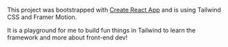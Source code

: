 This project was bootstrapped with [Create React App](https://github.com/facebook/create-react-app) and is using Tailwind CSS and Framer Motion.

It is a playground for me to build fun things in Tailwind to learn the framework and more about front-end dev!